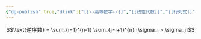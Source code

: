```yaml
---
{"dg-publish":true,"dlink":["[[--高等数学--]]","[[线性代数]]","[[行列式]]"],"tags":null,"permalink":"/038-数字科学/math/线性代数/逆序数/","dgPassFrontmatter":true}
---
```



$$\text{逆序数} = \sum_{i=1}^{n-1} \sum_{j=i+1}^{n} [\sigma_i > \sigma_j]$$